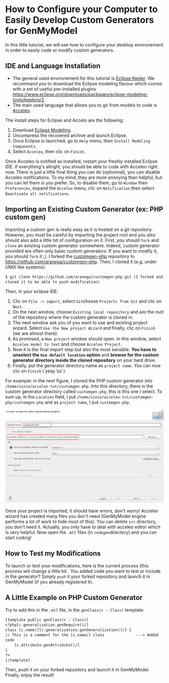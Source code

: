 # How to Configure your Computer to Easily Develop Custom Generators for GenMyModel

In this little tutorial, we will see how to configure your desktop environement in order to easily code or modify
custom generators.

## IDE and Language Installation

* The general used environement for this tutorial is [Eclipse Kepler](http://www.eclipse.org/). We recommand you to download
the Eclipse modeling flavour which comes with a set of useful pre-installed plugins <https://www.eclipse.org/downloads/packages/eclipse-modeling-tools/keplersr2>.
* The main used language that allows you to go from models to code is [Acceleo](http://www.eclipse.org/acceleo/).

The install steps for Eclipse and Accelo are the following:

1. Download [Eclipse Modeling](https://www.eclipse.org/downloads/packages/eclipse-modeling-tools/keplersr2).
1. Uncompress the recovered archive and launch Eclipse.
1. Once Eclipse is launched, go to `Help` menu, then `Install Modeling Components`.
1. Select `Acceleo`, then clic on `Finish`.

Once Acceleo is notified as installed, restart your freshly installed Eclipse IDE. If everything's allright, you should be able to code with Acceleo right now.
There is just a little final thing you can do (optionnal), you can disable Acceleo notifications. To my mind, they are more annoying than helpful, but you can
let them is you prefer. So, to disable them, go to `Window` then `Preferences`, expand the `Acceleo` menu, clic on `Notification` then select `Deactivate all notifications`.

## Importing an Existing Custom Generator (ex: PHP custom gen)

Importing a custom gen is really easy as it is hosted on a git repository. However, you must be careful by importing the project root and you also should also add a little
bit of configuration on it. First, you should `fork` and `clone` an existing custom generator somewhere.
Indeed, custom generator provided are often only basic custom generators. If you want to modify it, you should `fork` it ;). I forked the [customgen-php](https://github.com/Axellience/customgen-php) repository to <https://github.com/aranega/customgen-php>. Then, I cloned it  (*e.g*, under *UNIX* like systems):

	$ git clone https://github.com/aranega/customgen-php.git (I forked and cloned it to be able to push modification)

Then, in your eclipse IDE:
1. Clic on `File -> import`, select `Git`choose `Projects from Git` and clic on `Next`.
2. On the next window, choose `Existing local repository` and `Add` the root of the repository where the custom generator is cloned in. 
3. The next window ask you of you want to use and existing project wizard. Select `Use the New project Wizard` and finally, clic on `Finish` (we are almost there). 
4. As promised, a `New project` window should open. In this window, select `Acceleo model to text` and choose
`Acceleo Project`.
5. Now it is the final import step but also the most sensible. __You have to unselect the `Use default location` option__ and __browse for the custom generator directory inside the cloned repository__ on your hard drive.
6. Finally, put the generator directory name as `project name`. You can now clic on `Finish` ( yeay \o/ ).

For example: in the next figure, I cloned the PHP custom generator into `/home/vince/acceleo-tut/customgen-php`. Into this directory, there is the custom generator directory called `customgen-php`, this is this one I select. To sum up, in the `Location` field, I put `/home/vince/acceleo-tut/customgen-php/customgen-php` and as `project name`, I put `customgen-php`.

![config shot](./imgs/accImp.png)

Once your project is imported, it should have errors, don't worry! Acceleo wizard has created many files you don't need (GenMyModel engine performs a lot of work to hide most of this). You can delete `src` directory, you don't need it. Actually, you only have to deal with acceleo editor which is very helpful. Now open the `.mtl` files (in `codegen`directory) and you can start coding!

## How to Test my Modifications

To launch or test your modifications, here is the current process (this process will change a little bit . You added code you want to test or include in the generator? Simply `push` it your forked repository and launch it in GenMyModel (if you already registered it).

## A Little Example on PHP Custom Generator

Try to add this in the `.mtl` file, in the `genClass(c : Class)` template:

	[template public genClass(c : Class)]
	<?php[c.generalization.genRequire()/]
	class [c.name/][c.generalization.genGeneralization()/] {
	// This is a comment for the [c.name/] class              ---> Added code
		[c.attribute.genAttribute()/]
	}
	?>
	[/template]


Then, push it on your forked repository and launch it in GenMyModel. Finally, enjoy the result!
